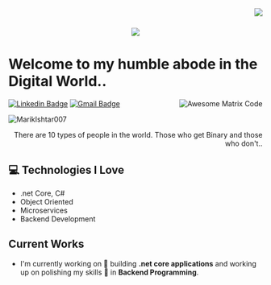 <img align="right" src="https://visitor-badge.laobi.icu/badge?page_id=zumrudu-anka.zumrudu-anka">

<h1 align="center">
  <a href="https://git.io/typing-svg">
    <img src="https://readme-typing-svg.herokuapp.com/?lines=Hello,+There!+👋;This+is+Funda....;Nice+to+meet+you!&center=true&size=30">
  </a>
</h1>

<h1>Welcome to my humble abode in the Digital World..</h1> 

<img src = 'https://github.com/MarikIshtar007/MarikIshtar007/blob/master/images/matrix.gif' alt = 'Awesome Matrix Code' align='right'/>

[![Linkedin Badge](https://img.shields.io/badge/-fundagunaydin-blue?style=flat-square&logo=Linkedin&logoColor=white&link=https://www.linkedin.com/in/funda-gunaydin-a07512197/)](https://www.linkedin.com/in/funda-gunaydin-a07512197/) [![Gmail Badge](https://img.shields.io/badge/-fundagunaydin35@hotmail.com-c14438?style=flat-square&logo=Gmail&logoColor=white&link=mailto:fundagunaydin35@hotmail.com)](mailto:fundagunaydin35@hotmail.com)
<p align="left"> <img src="https://komarev.com/ghpvc/?username=MarikIshtar007" alt="MarikIshtar007" /> </p>

<div style="text-align: right">There are 10 types of people in the world. Those who get Binary and those who don't.. </div>

## :computer: Technologies I Love
* .net Core, C#
* Object Oriented
* Microservices
* Backend Development
 
## Current Works 
 * I'm currently working on 🔭 building **.net core applications** and working up on polishing my skills 🌱 in **Backend Programming**.

